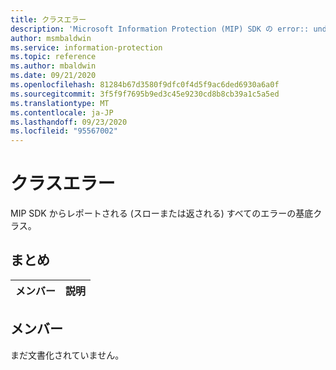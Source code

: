 ```yaml
---
title: クラスエラー
description: 'Microsoft Information Protection (MIP) SDK の error:: undefined クラスをドキュメントに記載しています。'
author: msmbaldwin
ms.service: information-protection
ms.topic: reference
ms.author: mbaldwin
ms.date: 09/21/2020
ms.openlocfilehash: 81284b67d3580f9dfc0f4d5f9ac6ded6930a6a0f
ms.sourcegitcommit: 3f5f9f7695b9ed3c45e9230cd8b8cb39a1c5a5ed
ms.translationtype: MT
ms.contentlocale: ja-JP
ms.lasthandoff: 09/23/2020
ms.locfileid: "95567002"
---
```

# <a name="class-error"></a>クラスエラー 
MIP SDK からレポートされる (スローまたは返される) すべてのエラーの基底クラス。
  
## <a name="summary"></a>まとめ
 メンバー                        | 説明                                
--------------------------------|---------------------------------------------
  
## <a name="members"></a>メンバー
まだ文書化されていません。
